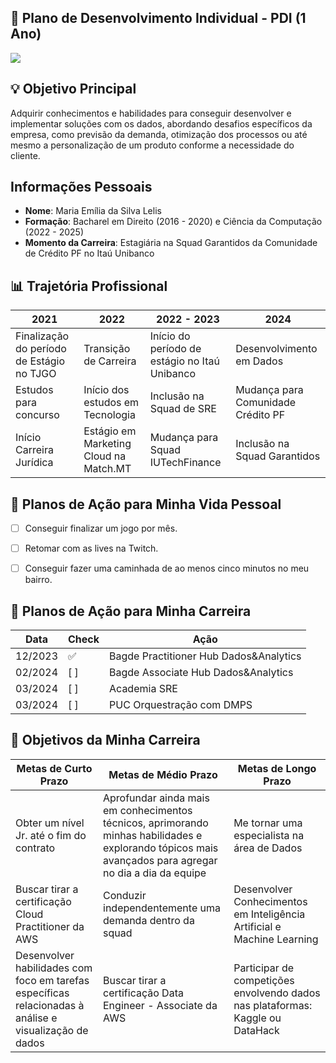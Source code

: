 ## 📌 Plano de Desenvolvimento Individual - PDI (1 Ano)

<img src="https://imgur.com/gp15ziL.png">

## 💡 Objetivo Principal

Adquirir conhecimentos e habilidades para conseguir desenvolver e implementar soluções com os dados, abordando desafios específicos da empresa, como previsão da demanda, otimização dos processos ou até mesmo a personalização de um produto conforme a necessidade do cliente.

## Informações Pessoais

- **Nome**: Maria Emília da Silva Lelis
- **Formação**: Bacharel em Direito (2016 - 2020) e Ciência da Computação (2022 - 2025)
- **Momento da Carreira**: Estagiária na Squad Garantidos da Comunidade de Crédito PF no Itaú Unibanco

## 📊 Trajetória Profissional

| 2021 | 2022 | 2022 - 2023 | 2024 |
|-------------|-------------|-------------|-------------|
| Finalização do período de Estágio no TJGO | Transição de Carreira | Início do período de estágio no Itaú Unibanco | Desenvolvimento em Dados
| Estudos para concurso | Início dos estudos em Tecnologia | Inclusão na Squad de SRE | Mudança para Comunidade Crédito PF
| Início Carreira Jurídica | Estágio em Marketing Cloud na Match.MT | Mudança para Squad IUTechFinance | Inclusão na Squad Garantidos

## 💎 Planos de Ação para Minha Vida Pessoal

- [ ] Conseguir finalizar um jogo por mês.
- [ ] Retomar com as lives na Twitch.
- [ ] Conseguir fazer uma caminhada de ao menos cinco minutos no meu bairro.


## 📌 Planos de Ação para Minha Carreira

| Data | Check | Ação |
|-----|------------------|---------------------|
| 12/2023| ✅              | Bagde Practitioner Hub Dados&Analytics   |
| 02/2024| [ ]              | Bagde Associate Hub Dados&Analytics |
| 03/2024| [ ]              | Academia SRE |
| 03/2024| [ ]              | PUC Orquestração com DMPS |

## 🎯 Objetivos da Minha Carreira

| Metas de Curto Prazo | Metas de Médio Prazo | Metas de Longo Prazo |
|-------------|-------------|-------------|
| Obter um nível Jr. até o fim do contrato  | Aprofundar ainda mais em conhecimentos técnicos, aprimorando minhas habilidades e explorando tópicos mais avançados para agregar no dia a dia da equipe | Me tornar uma especialista na área de Dados |
| Buscar tirar a certificação Cloud Practitioner da AWS | Conduzir independentemente uma demanda dentro da squad | Desenvolver Conhecimentos em Inteligência Artificial e Machine Learning |
| Desenvolver habilidades com foco em tarefas específicas relacionadas à análise e visualização de dados | Buscar tirar a certificação Data Engineer - Associate da AWS | Participar de competições envolvendo dados nas plataformas: Kaggle ou DataHack |
